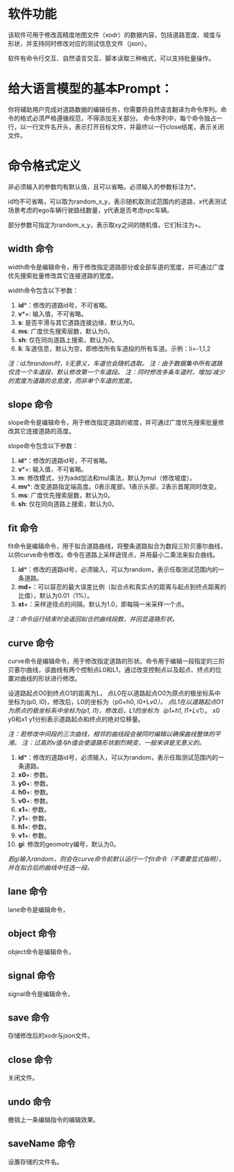 # 软件功能

该软件可用于修改高精度地图文件（xodr）的数据内容，包括道路宽度、坡度与形状，并支持同时修改对应的测试信息文件（json）。

软件有命令行交互、自然语言交互、脚本读取三种格式，可以支持批量操作。


# 给大语言模型的基本Prompt：
你将辅助用户完成对道路数据的编辑任务，你需要将自然语言翻译为命令序列。命令的格式必须严格遵循规范，不得添加无关部分。
命令序列中，每个命令独占一行，以一行文件名开头，表示打开目标文件，并最终以一行close结尾，表示关闭文件。

# 命令格式定义
非必须输入的参数均有默认值，且可以省略。必须输入的参数标注为*。

id均不可省略，可以取为random_x_y，表示随机取测试范围内的道路，x代表测试场景考虑的ego车辆行驶路线数量，y代表是否考虑npc车辆。

部分参数可指定为random_x_y，表示取xy之间的随机值，它们标注为+。

## width 命令
width命令是编辑命令，用于修改指定道路部分或全部车道的宽度，并可通过广度优先搜索批量修改其它连接道路的宽度。

width命令包含以下参数：
1. **id***：修改的道路id号，不可省略。
2. **v***+: 输入值，不可省略。
3. **s**: 是否平滑与其它道路连接边缘，默认为0。
4. **ms**: 广度优先搜索层数，默认为0。
5. **sh**: 仅在同向道路上搜索，默认为0。
6. **li**: 车道信息，默认为空，即修改所有车道段的所有车道。示例：li=-1,1,2

*注：id为random时，li无意义，车道也会随机选取。*
*注：由于数据集中所有道路仅含一个车道段，默认修改第一个车道段。*
*注：同时修改多条车道时，增加/减少的宽度为道路的总宽度，而非单个车道的宽度。*

## slope 命令
slope命令是编辑命令，用于修改指定道路的坡度，并可通过广度优先搜索批量修改其它连接道路的高度。

slope命令包含以下参数：
1. **id***：修改的道路id号，不可省略。
2. **v***+: 输入值，不可省略。
3. **m**: 修改模式，分为add加法和mul乘法，默认为mul（修改坡度）。
4. **mv***: 改变道路指定端高度。0表示尾部，1表示头部，2表示首尾同时改变。
5. **ms**: 广度优先搜索层数，默认为0。
6. **sh**: 仅在同向道路上搜索，默认为0。

## fit 命令
fit命令是编辑命令，用于拟合道路曲线，将整条道路拟合为数段三阶贝塞尔曲线，以供curve命令修改。命令在道路上采样途径点，并用最小二乘法来拟合曲线。
1. **id***：修改的道路id号，必须输入，可以为random，表示任取测试范围内的一条道路。
2. **md**+：可以容忍的最大误差比例（拟合点和真实点的距离与起点到终点距离的比值），默认为0.01（1%）。
3. **st**+：采样途径点的间隔，默认为1.0，即每隔一米采样一个点。

*注：命令运行结束时会返回拟合的曲线段数，并回显道路形状。*

## curve 命令
curve命令是编辑命令，用于修改指定道路的形状。命令用于编辑一段指定的三阶贝塞尔曲线，该曲线有两个控制点L0和L1，通过改变控制点以及起点、终点的位置对曲线的形状进行修改。

设道路起点O0到终点O1的距离为L，
点L0在以道路起点O0为原点的极坐标系中坐标为(p0, l0)，修改后，L0的坐标为（p0+h0, l0+L*v0）。
点L1在以道路起点O1为原点的极坐标系中坐标为(p1, l1)，修改后，L1的坐标为（p1+h1, l1+L*v1）。
x0 y0和x1 y1分别表示道路起点和终点的绝对位移量。

*注：若修改中间段的三次曲线，相邻的曲线段会被同时编辑以确保曲线整体的平滑。*
*注：过高的v值与h值会使道路形状剧烈畸变，一般来讲是无意义的。*

1. **id***：修改的道路id号，必须输入，可以为random，表示任取测试范围内的一条道路。
2. **x0**+: 参数。
3. **y0**+: 参数。
4. **h0**+: 参数。
5. **v0**+: 参数。
6. **x1**+: 参数。
7. **y1**+: 参数。
8. **h1**+: 参数。
9. **v1**+: 参数。
10. **gi**: 修改的geomotry编号，默认为0。

*若gi输入random，则会在curve命令前默认运行一个fit命令（不需要显式指明），并在拟合后的曲线中任选一段。*

## lane 命令
lane命令是编辑命令，

## object 命令
object命令是编辑命令，

## signal 命令
signal命令是编辑命令，

## save 命令

存储修改后的xodr与json文件。

## close 命令

关闭文件。

## undo 命令

撤销上一条编辑指令的编辑效果。

## saveName 命令

设置存储的文件名。